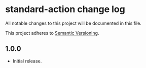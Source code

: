 # standard-action change log

All notable changes to this project will be documented in this file.

This project adheres to [Semantic Versioning](http://semver.org/).

## 1.0.0
* Initial release.
